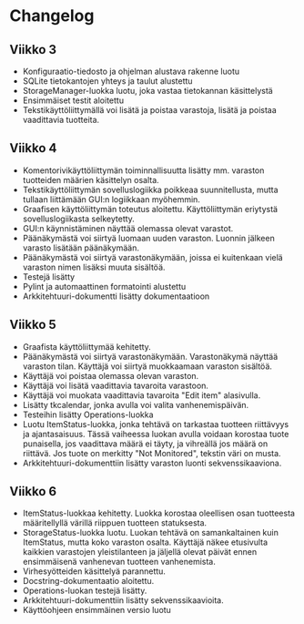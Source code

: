 # Changelog

## Viikko 3

- Konfiguraatio-tiedosto ja ohjelman alustava rakenne luotu
- SQLite tietokantojen yhteys ja taulut alustettu
- StorageManager-luokka luotu, joka vastaa tietokannan käsittelystä
- Ensimmäiset testit aloitettu
- Tekstikäyttöliittymällä voi lisätä ja poistaa varastoja, lisätä ja poistaa vaadittavia tuotteita.

## Viikko 4

- Komentorivikäyttöliittymän toiminnallisuutta lisätty mm. varaston tuotteiden määrien käsittelyn osalta.
- Tekstikäyttöliittymän sovelluslogiikka poikkeaa suunnitellusta, mutta tullaan liittämään GUI:n logiikkaan myöhemmin.
- Graafisen käyttöliittymän toteutus aloitettu. Käyttöliittymän eriytystä sovelluslogiikasta selkeytetty.
- GUI:n käynnistäminen näyttää olemassa olevat varastot. 
- Päänäkymästä voi siirtyä luomaan uuden varaston. Luonnin jälkeen varasto lisätään päänäkymään.
- Päänäkymästä voi siirtyä varastonäkymään, joissa ei kuitenkaan vielä varaston nimen lisäksi muuta sisältöä.
- Testejä lisätty
- Pylint ja automaattinen formatointi alustettu
- Arkkitehtuuri-dokumentti lisätty dokumentaatioon

## Viikko 5

- Graafista käyttöliittymää kehitetty. 
- Päänäkymästä voi siirtyä varastonäkymään. Varastonäkymä näyttää varaston tilan. Käyttäjä voi siirtyä muokkaamaan varaston sisältöä.
- Käyttäjä voi poistaa olemassa olevan varaston.
- Käyttäjä voi lisätä vaadittavia tavaroita varastoon.
- Käyttäjä voi muokata vaadittavia tavaroita "Edit item" alasivulla.
- Lisätty tkcalendar, jonka avulla voi valita vanhenemispäivän.
- Testeihin lisätty Operations-luokka
- Luotu ItemStatus-luokka, jonka tehtävä on tarkastaa tuotteen riittävyys ja ajantasaisuus. Tässä vaiheessa luokan avulla voidaan korostaa tuote punaisella, jos vaadittava määrä ei täyty, ja vihreällä jos määrä on riittävä. Jos tuote on merkitty "Not Monitored", tekstin väri on musta.
- Arkkitehtuuri-dokumenttiin lisätty varaston luonti sekvenssikaaviona.

## Viikko 6

- ItemStatus-luokkaa kehitetty. Luokka korostaa oleellisen osan tuotteesta määritellyllä värillä riippuen tuotteen statuksesta.
- StorageStatus-luokka luotu. Luokan tehtävä on samankaltainen kuin ItemStatus, mutta koko varaston osalta. Käyttäjä näkee etusivulta kaikkien varastojen yleistilanteen ja jäljellä olevat päivät ennen ensimmäisenä vanhenevan tuotteen vanhenemista. 
- Virhesyötteiden käsittelyä parannettu.
- Docstring-dokumentaatio aloitettu.
- Operations-luokan testejä lisätty.
- Arkkitehtuuri-dokumenttiin lisätty sekvenssikaavioita.
- Käyttöohjeen ensimmäinen versio luotu